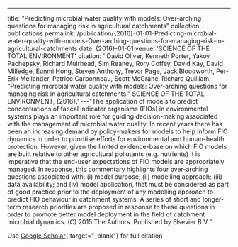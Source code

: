 ---
title: "Predicting microbial water quality with models: Over-arching questions for managing risk in agricultural catchments"
collection: publications
permalink: /publication/{2016}-01-01-Predicting-microbial-water-quality-with-models-Over-arching-questions-for-managing-risk-in-agricultural-catchments
date: {2016}-01-01
venue: 'SCIENCE OF THE TOTAL ENVIRONMENT'
citation: ' David Oliver,  Kenneth Porter,  Yakov Pachepsky,  Richard Muirhead,  Sim Reaney,  Rory Coffey,  David Kay,  David Milledge,  Eunmi Hong,  Steven Anthony,  Trevor Page,  Jack Bloodworth,  Per-Erik Mellander,  Patrice Carbonneau,  Scott McGrane,  Richard Quilliam, &quot;Predicting microbial water quality with models: Over-arching questions for managing risk in agricultural catchments.&quot; SCIENCE OF THE TOTAL ENVIRONMENT, {2016}.'
---"The application of models to predict concentrations of faecal indicator organisms (FIOs) in environmental systems plays an important role for guiding decision-making associated with the management of microbial water quality. In recent years there has been an increasing demand by policy-makers for models to help inform FIO dynamics in order to prioritise efforts for environmental and human-health protection. However, given the limited evidence-base on which FIO models are built relative to other agricultural pollutants (e.g. nutrients) it is imperative that the end-user expectations of FIO models are appropriately managed. In response, this commentary highlights four over-arching questions associated with: (i) model purpose; (ii) modelling approach; (iii) data availability; and (iv) model application, that must be considered as part of good practice prior to the deployment of any modelling approach to predict FIO behaviour in catchment systems. A series of short and longer-term research priorities are proposed in response to these questions in order to promote better model deployment in the field of catchment microbial dynamics. (C) 2015 The Authors. Published by Elsevier B.V.."

Use [Google Scholar](https://scholar.google.com/scholar?q=Predicting+microbial+water+quality+with+models:+Over+arching+questions+for+managing+risk+in+agricultural+catchments){:target="_blank"} for full citation